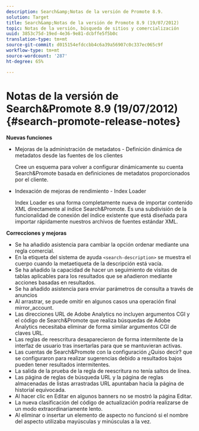 ```yaml
---
description: Search&amp;Notas de la versión de Promote 8.9.
solution: Target
title: Search&amp;Notas de la versión de Promote 8.9 (19/07/2012)
topic: Notas de la versión, búsqueda de sitios y comercialización
uuid: 3853c75d-19ed-4e36-9e81-dcbffe5f5b0c
translation-type: tm+mt
source-git-commit: d015154efdccbb4c6a39a56907c0c337ec065c9f
workflow-type: tm+mt
source-wordcount: '287'
ht-degree: 65%

---
```



# Notas de la versión de Search&amp;Promote 8.9 (19/07/2012){#search-promote-release-notes}

**Nuevas funciones**

* Mejoras de la administración de metadatos - Definición dinámica de metadatos desde las fuentes de los clientes

   Cree un esquema para volver a configurar dinámicamente su cuenta Search&amp;Promote basada en definiciones de metadatos proporcionados por el cliente.
* Indexación de mejoras de rendimiento - Index Loader

   Index Loader es una forma completamente nueva de importar contenido XML directamente al índice Search&amp;Promote. Es una subdivisión de la funcionalidad de conexión del índice existente que está diseñada para importar rápidamente nuestros archivos de fuentes estándar XML.

**Correcciones y mejoras**

* Se ha añadido asistencia para cambiar la opción ordenar mediante una regla comercial.
* En la etiqueta del sistema de ayuda `<search-description>` se muestra el cuerpo cuando la metaetiqueta de la descripción está vacía.
* Se ha añadido la capacidad de hacer un seguimiento de visitas de tablas aplicables para los resultados que se añadieron mediante acciones basadas en resultados.
* Se ha añadido asistencia para enviar parámetros de consulta a través de anuncios
* Al arrastrar, se puede omitir en algunos casos una operación final mirror_account.
* Las direcciones URL de Adobe Analytics no incluyen argumentos CGI y el código de Search&amp;Promote que realiza búsquedas de Adobe Analytics necesitaba eliminar de forma similar argumentos CGI de claves URL.
* Las reglas de reescritura desaparecieron de forma intermitente de la interfaz de usuario tras insertarlas para que se mantuvieran activas.
* Las cuentas de Search&amp;Promote con la configuración ¿Quiso decir? que se configuraron para realizar sugerencias debido a resultados bajos pueden tener resultados intermitentes.
* La salida de la prueba de la regla de reescritura no tenía saltos de línea.
* Las página de reglas de búsqueda URL y la página de reglas almacenadas de listas arrastradas URL apuntaban hacia la página de historial equivocada.
* Al hacer clic en Editar en algunos banners no se mostró la página Editar.
* La nueva clasificación del código de actualización podría realizarse de un modo extraordinariamente lento.
* Al eliminar o insertar un elemento de aspecto no funcionó si el nombre del aspecto utilizaba mayúsculas y minúsculas a la vez.

